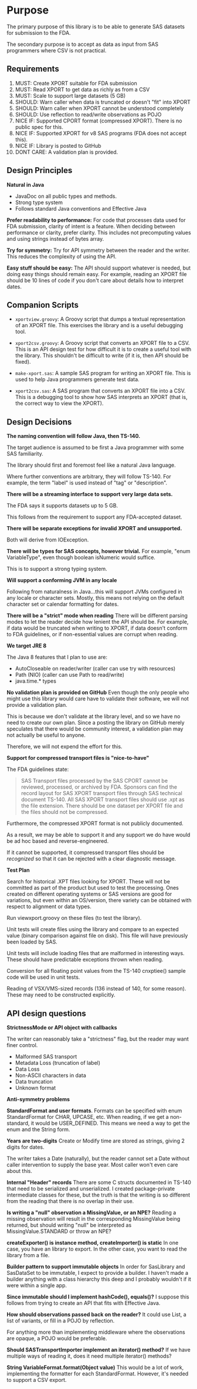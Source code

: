 Purpose
============

The primary purpose of this library is to be able to generate SAS datasets for submission to the FDA.

The secondary purpose is to accept as data as input from SAS programmers where CSV is not practical.

Requirements
------------

1. MUST: Create XPORT suitable for FDA submission
2. MUST: Read XPORT to get data as richly as from a CSV
3. MUST: Scale to support large datasets (5 GB)
4. SHOULD: Warn caller when data is truncated or doesn't "fit" into XPORT
5. SHOULD: Warn caller when XPORT cannot be understood completely
6. SHOULD: Use reflection to read/write observations as POJO
7. NICE IF: Supported CPORT format (compressed XPORT). There is no public spec for this.
8. NICE IF: Supported XPORT for v8 SAS programs (FDA does not accept this).
9. NICE IF: Library is posted to GitHub
10. DONT CARE: A validation plan is provided.

Design Principles
-----------------

**Natural in Java**

- JavaDoc on all public types and methods.
- Strong type system
- Follows standard Java conventions and Effective Java

**Prefer readability to performance:**
For code that processes data used for FDA submission, clarity of intent is a feature.
When deciding between performance or clarity, prefer clarity.
This includes not precomputing values and using strings instead of bytes array.

**Try for symmetry:**
Try for API symmetry between the reader and the writer.
This reduces the complexity of using the API.

**Easy stuff should be easy:**
The API should support whatever is needed, but doing easy things should remain easy.
For example, reading an XPORT file should be 10 lines of code if you don't care about details how to interpret dates.

Companion Scripts
-----------------

- `xportview.groovy`: A Groovy script that dumps a textual representation of an XPORT file.
  This exercises the library and is a useful debugging tool.

- `xport2csv.groovy`: A Groovy script that converts an XPORT file to a CSV.
  This is an API design test for how difficult it is to create a
  useful tool with the library. This shouldn't be difficult to write
  (if it is, then API should be fixed).

- `make-xport.sas`: A sample SAS program for writing an XPORT file.
  This is used to help Java programmers generate test data.

- `xport2csv.sas`: A SAS program that converts an XPORT file into a CSV.
  This is a debugging tool to show how SAS interprets an XPORT (that is, the correct way to view the XPORT).

Design Decisions
----------------

**The naming convention will follow Java, then TS-140.**

The target audience is assumed to be first a Java programmer with some SAS familiarity.

The library should first and foremost feel like a natural Java language.

Where further conventions are arbitrary, they will follow TS-140.
For example, the term "label" is used instead of "tag" or "description".

**There will be a streaming interface to support very large data sets.**

The FDA says it supports datasets up to 5 GB.

This follows from the requirement to support any FDA-accepted dataset.

**There will be separate exceptions for invalid XPORT and unsupported.**

Both will derive from IOException.

**There will be types for SAS concepts, however trivial.**
For example, "enum VariableType", even though boolean isNumeric would suffice.

This is to support a strong typing system.

**Will support a conforming JVM in any locale**

Following from naturalness in Java...this will support JVMs configured in any locale or character sets.
Mostly, this means not relying on the default character set or calendar formatting for dates.

**There will be a "strict" mode when reading**
There will be different parsing modes to let the reader decide how lenient the API should be.
For example, if data would be truncated when writing to XPORT, if data doesn't conform to FDA guidelines, or
if non-essential values are corrupt when reading.

**We target JRE 8**

The Java 8 features that I plan to use are:

- AutoCloseable on reader/writer (caller can use try with resources)
- Path (NIO) (caller can use Path to read/write)
- java.time.* types

**No validation plan is provided on GitHub**
Even though the only people who might use this library would care have to
validate their software, we will not provide a validation plan.

This is because we don't validate at the library level, and so we have no need to create our own plan.
Since a posting the library on GitHub merely speculates that there would be community interest, a validation plan may
not actually be useful to anyone.

Therefore, we will not expend the effort for this.

**Support for compressed transport files is "nice-to-have"**

The FDA guidelines state:

> SAS Transport files processed by the SAS CPORT cannot be reviewed, processed, or archived by FDA.
> Sponsors can find the record layout for SAS XPORT transport files through SAS technical document TS-140.
> All SAS XPORT transport files should use .xpt as the file extension.
> There should be one dataset per XPORT file and the files should not be compressed.

Furthermore, the compressed XPORT format is not publicly documented.

As a result, we may be able to support it and any support we do have would be ad hoc based and reverse-engineered.

If it cannot be supported, it compressed transport files should be *recognized* so
that it can be rejected with a clear diagnostic message.

**Test Plan**

Search for historical .XPT files looking for XPORT.
These will not be committed as part of the product but used to test the processing.
Ones created on different operating systems or SAS versions are good for variations,
but even within an OS/version, there variety can be obtained with respect to alignment or data types.

Run viewxport.groovy on these files (to test the library).

Unit tests will create files using the library and compare to an expected value (binary comparison against file on
disk).
This file will have previously been loaded by SAS.

Unit tests will include loading files that are malformed in interesting ways.
These should have predictable exceptions thrown when reading.

Conversion for all floating point values from the TS-140 cnxptiee() sample code will be used in unit tests.

Reading of VSX/VMS-sized records (136 instead of 140, for some reason).
These may need to be constructed explicitly.

API design questions
--------------------

**StrictnessMode or API object with callbacks**

The writer can reasonably take a "strictness" flag, but the reader may want finer control.

- Malformed SAS transport
- Metadata Loss (truncation of label)
- Data Loss
- Non-ASCII characters in data
- Data truncation
- Unknown format

**Anti-symmetry problems**

**StandardFormat and user formats**.
Formats can be specified with enum StandardFormat for CHAR, UPCASE, etc.
When reading, if we get a non-standard, it would be USER_DEFINED.
This means we need a way to get the enum and the String form.

**Years are two-digits**
Create or Modify time are stored as strings, giving 2 digits for dates.

The writer takes a Date (naturally), but the reader cannot set a Date
without caller intervention to supply the base year.
Most caller won't even care about this.

**Internal "Header" records**
There are some C structs documented in TS-140 that need to be serialized
and unserialized. I created package-private intermediate classes for these,
but the truth is that the writing is so different from the reading that
there is no overlap in their use.

**Is writing a "null" observation a MissingValue, or an NPE?**
Reading a missing observation will result in the corresponding
MissingValue being returned, but should writing "null" be
interpreted as MissingValue.STANDARD or throw an NPE?

**createExporter() is instance method, createImporter() is static**
In one case, you have an library to export.
In the other case, you want to read the library from a file.

**Builder pattern to support immutable objects**
In order for SasLibrary and SasDataSet to be immutable, I expect to provide
a builder. I haven't made a builder anything with a class hierarchy this deep
and I probably wouldn't if it were within a single app.

**Since immutable should I implement hashCode(), equals()?**
I suppose this follows from trying to create an API that fits with Effective Java.

**How should observations passed back on the reader?**
It could use List<Object>, a list of variants, or fill in a POJO by reflection.

For anything more than implementing middleware where the observations
are opaque, a POJO would be preferable.

**Should SASTransportImporter implement an iterator() method?**
If we have multiple ways of reading it, does it need multiple iterator() methods?

**String VariableFormat.format(Object value)**
This would be a lot of work, implementing the formatter for each StandardFormat.
However, it's needed to support a CSV export.
